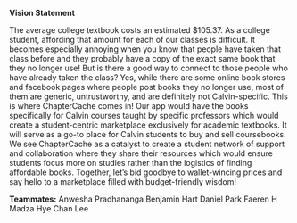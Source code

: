 **Vision Statement**

The average college textbook costs an estimated $105.37. As a college student, affording that amount for each of our classes is difficult. It becomes especially annoying when you know that people have taken that class before and they probably have a copy of the exact same book that they no longer use! But is there a good way to connect to those people who have already taken the class?
Yes, while there are some online book stores and facebook pages where people post books they no longer use, most of them are generic, untrustworthy, and are definitely not Calvin-specific. This is where ChapterCache comes in! Our app would have the books specifically for Calvin courses taught by specific professors which would create a student-centric marketplace exclusively for academic textbooks. It will serve as a go-to place for Calvin students to buy and sell coursebooks. We see ChapterCache as a catalyst to create a student network of support and collaboration where they share their resources which would ensure students focus more on studies rather than the logistics of finding affordable books.
Together, let’s bid goodbye to wallet-wincing prices and say hello to a marketplace filled with budget-friendly wisdom!

**Teammates:**
Anwesha Pradhananga
Benjamin Hart
Daniel Park
Faeren H Madza
Hye Chan Lee

